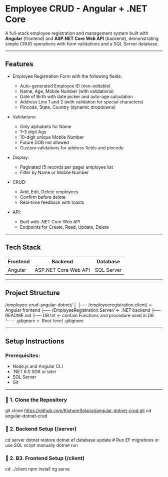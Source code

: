 # Employee CRUD - Angular + .NET Core

A full-stack employee registration and management system built with **Angular** (frontend) and **ASP.NET Core Web API** (backend), demonstrating simple CRUD operations with form validations and a SQL Server database.

---

## Features

- Employee Registration Form with the following fields:
  - Auto-generated Employee ID (non-editable)
  - Name, Age, Mobile Number (with validations)
  - Date of Birth with date picker and auto-age calculation
  - Address Line 1 and 2 (with validation for special characters)
  - Pincode, State, Country (dynamic dropdowns)

- Validations:
  - Only alphabets for Name
  - 1–3 digit Age
  - 10-digit unique Mobile Number
  - Future DOB not allowed
  - Custom validations for address fields and pincode

- Display:
  - Paginated (5 records per page) employee list
  - Filter by Name or Mobile Number

- CRUD:
  - Add, Edit, Delete employees
  - Confirm before delete
  - Real-time feedback with toasts

- API:
  - Built with .NET Core Web API
  - Endpoints for Create, Read, Update, Delete

---

## Tech Stack

| Frontend  | Backend     | Database     |
|-----------|-------------|--------------|
| Angular   | ASP.NET Core Web API | SQL Server |

---

##  Project Structure

/employee-crud-angular-dotnet/
│
├── /employeeregistration.client/       <- Angular frontend
├── /EmployeeRegistration.Server/       <- .NET backend
├── README.md
├── DB.txt         <- contain Functions and procedure used in DB
└── .gitignore     <- Root-level .gitignore


---

## Setup Instructions

### Prerequisites:
- Node.js and Angular CLI
- .NET 6.0 SDK or later
- SQL Server
- Git

---

### 🔹 1. Clone the Repository

git clone https://github.com/KishoreSolairaj/angular-dotnet-crud.git
cd angular-dotnet-crud

### 🔹 2. Backend Setup (/server)
cd server
dotnet restore
dotnet ef database update  # Run EF migrations or use SQL script manually
dotnet run

### 🔹 2. B3. Frontend Setup (/client)
cd ../client
npm install
ng serve
